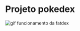 # Projeto pokedex

![gif funcionamento da fatdex](https://github.com/fernandosenacruz/Portflio-Web/blob/pokedex/projetinho/pokedex/utils/gifs/FATdex.gif)
